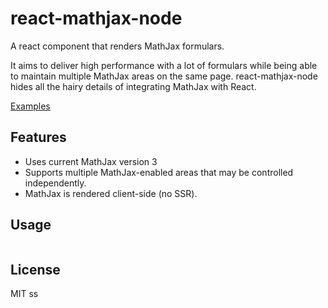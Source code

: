 # react-mathjax-node

A react component that renders MathJax formulars.

It aims to deliver high performance with a lot of formulars while being able to
maintain multiple MathJax areas on the same page. react-mathjax-node hides all
the hairy details of integrating MathJax with React.

[Examples](http://innodoc.github.com/react-mathjax-node/examples)

## Features

- Uses current MathJax version 3
- Supports multiple MathJax-enabled areas that may be controlled independently.
- MathJax is rendered client-side (no SSR).

## Usage

```JSX

```

## License

MIT
ss
